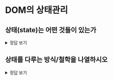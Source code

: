 # DOM의 상태관리

## 상태(state)는 어떤 것들이 있는가

<details>
<summary>정답 보기</summary>

- 컴포넌트 상태: React와 Vue.js 같은 프론트엔드 라이브러리에서 컴포넌트 상태를 관리합니다. 컴포넌트 상태는 컴포넌트 내부에서 관리되며, 컴포넌트의 UI와 관련된 데이터를 저장합니다.

- 애플리케이션 상태: Redux와 Vuex 같은 상태 관리 라이브러리에서 애플리케이션 상태를 관리합니다. 애플리케이션 상태는 전체 애플리케이션에서 사용되는 데이터를 저장합니다.

- 브라우저 상태: 브라우저 상태는 브라우저 내장 객체인 window 객체를 통해 관리됩니다. 브라우저 상태는 브라우저의 URL, 히스토리, 쿠키 등을 포함합니다.

- 서버 상태: 서버 상태는 백엔드에서 관리되며, 데이터베이스, 파일 시스템 등을 통해 관리됩니다. 서버 상태는 클라이언트에게 전달되는 데이터를 포함합니다. 최근엔 react-query나 SWR을 통해 서버 상태를 캐싱하는 방식을 사용하기도 합니다.

- 세션 상태: 세션 상태는 서버에서 관리되며, 사용자의 로그인 정보, 세션 ID 등을 저장합니다. 세션 상태는 클라이언트와 서버 간의 상호작용을 관리합니다.

- 캐시 상태: 캐시 상태는 브라우저나 서버에서 사용되며, 이전에 요청한 데이터를 저장해 빠른 데이터 접근을 가능하게 합니다.
  - see also: https://toss.tech/article/smart-web-service-cache

- 로컬 저장소 상태: 로컬 저장소 상태는 브라우저 내장 객체인 localStorage와 sessionStorage를 통해 관리됩니다. 로컬 저장소 상태는 브라우저에 저장되는 사용자 데이터를 저장합니다.

- 환경변수?

</details>

## 상태를 다루는 방식/철학을 나열하시오

<details>
<summary>정답 보기</summary>

상태를 다루는 방법과 철학은 다양한 프로그래밍 패러다임과 라이브러리, 프레임워크 등에 따라 다르지만, 일반적으로 다음과 같은 방법과 철학들이 사용됩니다.

- 단방향 데이터 흐름: React와 Vue.js 같은 프론트엔드 라이브러리에서는 단방향 데이터 흐름을 지향합니다. 이는 상위 컴포넌트에서 하위 컴포넌트로 데이터를 전달하며, 하위 컴포넌트는 이 데이터를 props로 받아 사용합니다.

- 불변성: 상태를 변경할 때, 기존 상태를 직접 변경하는 대신 새로운 상태를 만들어야 합니다. 이를 불변성(Immutability)이라고 하며, 상태의 불변성을 유지함으로써 상태 변화 추적과 성능 최적화 등을 도모할 수 있습니다.

- 상태 관리 라이브러리: Redux와 MobX 같은 상태 관리 라이브러리는 상태 관리를 보다 체계적으로 처리할 수 있도록 도와줍니다. 이러한 라이브러리를 사용하면 상태를 중앙에서 관리하고, 애플리케이션 전역에서 일관성 있게 상태를 다룰 수 있습니다. (e.g. [Flux](https://haruair.github.io/flux/docs/overview.html))
최근엔 jotai, recoil 등에서 상태를 atomic 하게 관리하는 방식을 사용하기도 합니다.

- 함수형 프로그래밍: 함수형 프로그래밍은 상태를 변경하는 대신, 상태를 입력값으로 받아 새로운 상태를 출력값으로 반환하는 함수를 만드는 방법을 사용합니다. 이를 통해 상태 변화를 추적하고, 상태 변경의 영향이 최소화되는 코드를 작성할 수 있습니다.

- 관찰 가능한 객체 패턴: RxJS와 같은 라이브러리에서는 관찰 가능한 객체 패턴을 사용합니다. 이 패턴은 데이터 스트림을 구독하고 변환하는 방식으로 상태를 다룹니다.

</details>
